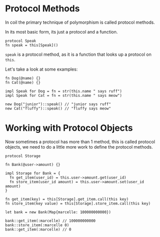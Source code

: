 # Protocol Methods

In coil the primary technique of polymorphism is called protocol methods. 

In its most basic form, its just a protocol and a function.

```
protocol Speak
fn speak = this[Speak]()
```

`speak` is a protocol method, as it is a function that looks up a protocol on `this`.

Let's take a look at some examples:

```
fn Dog(@name) {}
fn Cat(@name) {}

impl Speak for Dog = fn = str(this.name " says ruff")
impl Speak for Cat = fn = str(this.name " says meow")

new Dog("junior")::speak() // "junior says ruff"
new Cat("fluffy")::speak() // "fluffy says meow"
```

# Working with Protocol Objects

Now sometimes a protocol has more than 1 method, this is called protocol objects, we need to do a little more work to define the protocol methods.

```
protocol Storage

fn Bank(@user->amount) {}

impl Storage for Bank = {
  fn get_item(user_id) = this.user->amount.get(user_id)
  fn store_item(user_id amount) = this.user->amount.set(user_id amount)
}

fn get_item(key) = this[Storage].get_item.call(this key)
fn store_item(key value) = this[Storage].store_item.call(this key)

let bank = new Bank(Map{marcelle: 100000000000})

bank::get_item(:marcelle) // 100000000000
bank::store_item(:marcelle 0)
bank::get_item(:marcelle) // 0
```
